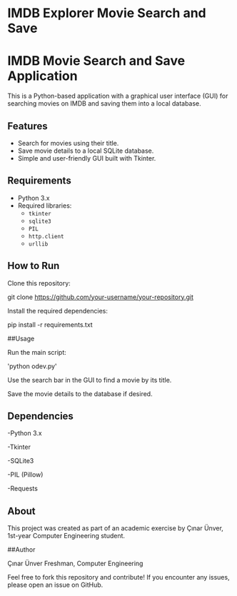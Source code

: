 # IMDB Explorer Movie Search and Save


# IMDB Movie Search and Save Application

This is a Python-based application with a graphical user interface (GUI) for searching movies on IMDB and saving them into a local database. 

## Features
- Search for movies using their title.
- Save movie details to a local SQLite database.
- Simple and user-friendly GUI built with Tkinter.

## Requirements
- Python 3.x
- Required libraries:
  - `tkinter`
  - `sqlite3`
  - `PIL`
  - `http.client`
  - `urllib`

## How to Run

Clone this repository:

git clone https://github.com/your-username/your-repository.git

Install the required dependencies:

pip install -r requirements.txt

##Usage

Run the main script:

'python odev.py'

Use the search bar in the GUI to find a movie by its title.

Save the movie details to the database if desired.



## Dependencies

-Python 3.x

-Tkinter

-SQLite3

-PIL (Pillow)

-Requests

## About

This project was created as part of an academic exercise by Çınar Ünver, 1st-year Computer Engineering student.

##Author

Çınar Ünver
Freshman, Computer Engineering

Feel free to fork this repository and contribute! If you encounter any issues, please open an issue on GitHub.




